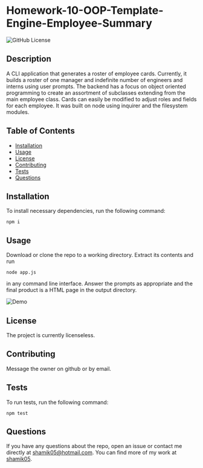 # Homework-10-OOP-Template-Engine-Employee-Summary
![GitHub License](https://img.shields.io/badge/License-None-blue)
## Description
A CLI application that generates a roster of employee cards. Currently, it builds a roster of one manager and indefinite number of engineers and interns using user prompts. The backend has a focus on object oriented programming to create an assortment of subclasses extending from the main employee class. Cards can easily be modified to adjust roles and fields for each employee. It was built on node using inquirer and the filesystem modules.
## Table of Contents
* [Installation](#Installation)
* [Usage](#Usage)
* [License](#License)
* [Contributing](#Contributing)
* [Tests](#Tests)
* [Questions](#Questions)
## Installation
To install necessary dependencies, run the following command:
```
npm i
```
## Usage 
Download or clone the repo to a working directory. Extract its contents and run 
```
node app.js
```
in any command line interface. Answer the prompts as appropriate and the final product is a HTML page in the output directory.
 
![Demo]("./Assets/Demo.gif")

## License 
The project is currently licenseless.
## Contributing
Message the owner on github or by email.
## Tests
To run tests, run the following command:
```
npm test
```
## Questions 
If you have any questions about the repo, open an issue or contact me directly at shamik05@hotmail.com. You can find more of my work at [shamik05](https://github.com/shamik05/).